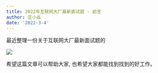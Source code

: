 ```yaml
---
title: 2022年互联网大厂最新面试题 - 前言
author: 庄小焱
date: '2022-3-4'
---
```



最近整理一份关于互联网大厂最新面试题的

![](https://images.xiaozhuanlan.com/uploads/photo/2022/5cb0c91e-fd83-4a04-8df6-65fb602b3834.png)

希望这篇文章可以帮助大家, 也希望大家都能找到找到的好工作。
